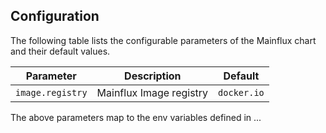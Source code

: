 ## Configuration

The following table lists the configurable parameters of the Mainflux chart and their default values.

| Parameter                                  | Description                                                                                                    | Default                      |
|--------------------------------------------|----------------------------------------------------------------------------------------------------------------|------------------------------|
| `image.registry`                           | Mainflux Image registry                                                                                        | `docker.io`                  |

The above parameters map to the env variables defined in ...